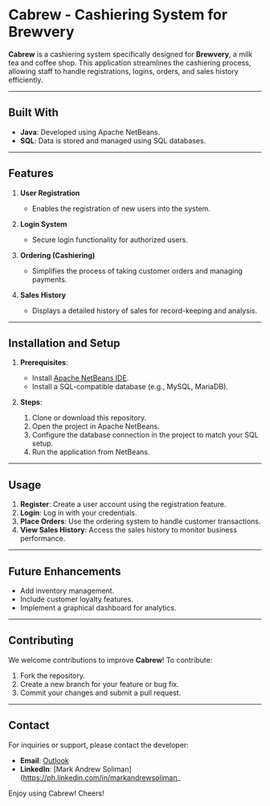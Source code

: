 # Cabrew - Cashiering System for Brewvery

**Cabrew** is a cashiering system specifically designed for **Brewvery**, a milk tea and coffee shop. This application streamlines the cashiering process, allowing staff to handle registrations, logins, orders, and sales history efficiently.

---

## Built With

- **Java**: Developed using Apache NetBeans.
- **SQL**: Data is stored and managed using SQL databases.

---

## Features

1. **User Registration**  
   - Enables the registration of new users into the system.

2. **Login System**  
   - Secure login functionality for authorized users.

3. **Ordering (Cashiering)**  
   - Simplifies the process of taking customer orders and managing payments.

4. **Sales History**  
   - Displays a detailed history of sales for record-keeping and analysis.

---

## Installation and Setup

1. **Prerequisites**:
   - Install [Apache NetBeans IDE](https://netbeans.apache.org/).
   - Install a SQL-compatible database (e.g., MySQL, MariaDB).

2. **Steps**:
   1. Clone or download this repository.
   2. Open the project in Apache NetBeans.
   3. Configure the database connection in the project to match your SQL setup.
   4. Run the application from NetBeans.

---

## Usage

1. **Register**: Create a user account using the registration feature.
2. **Login**: Log in with your credentials.
3. **Place Orders**: Use the ordering system to handle customer transactions.
4. **View Sales History**: Access the sales history to monitor business performance.

---

## Future Enhancements

- Add inventory management.
- Include customer loyalty features.
- Implement a graphical dashboard for analytics.

---

## Contributing

We welcome contributions to improve **Cabrew**! To contribute:
1. Fork the repository.
2. Create a new branch for your feature or bug fix.
3. Commit your changes and submit a pull request.

---

## Contact

For inquiries or support, please contact the developer:

- **Email**: [Outlook](markandrewsoliman@outlook.com)
- **LinkedIn**: [Mark Andrew Soliman](https://ph.linkedin.com/in/markandrewsoliman_

Enjoy using Cabrew! Cheers!


